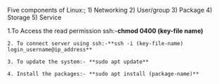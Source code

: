  Five components of Linux:;
      1) Networking
      2) User/group
      3) Package
      4) Storage
      5) Service
    
    
    
 1.To Access the read permission ssh:-**chmod 0400 (key-file name)** 
    
    2. To connect server using ssh:-**ssh -i (key-file-name) login_username@ip_address**
    
    3. To update the system:- **sudo apt update** 
    
    4. Install the packages:- **sudo apt install (package-name)**
    